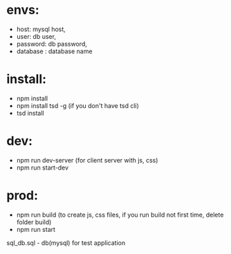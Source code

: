 envs:
====
* host: mysql host,
* user: db user,
* password: db password,
* database : database name

install:
=======
* npm install
* npm install tsd -g (if you don't have tsd cli)
* tsd install

dev:
====
* npm run dev-server (for client server with js, css)
* npm run start-dev

prod:
====
* npm run build (to create js, css files, if you run build not first time, delete folder build)
* npm run start




sql_db.sql - db(mysql) for test application
